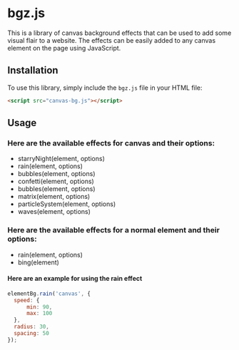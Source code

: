 # bgz.js

This is a library of canvas background effects that can be used to add some visual flair to a website. The effects can be easily added to any canvas element on the page using JavaScript.

## Installation

To use this library, simply include the `bgz.js` file in your HTML file:

```html
<script src="canvas-bg.js"></script>
```

## Usage

### Here are the available effects for canvas and their options:

* starryNight(element, options)
* rain(element, options)
* bubbles(element, options)
* confetti(element, options)
* bubbles(element, options)
* matrix(element, options)
* particleSystem(element, options)
* waves(element, options)

### Here are the available effects for a normal element and their options:

* rain(element, options)
* bing(element)

#### Here are an example for using the rain effect

```javascript
elementBg.rain('canvas', {
  speed: {
      min: 90,
      max: 100
  },
  radius: 30,
  spacing: 50
});
```
